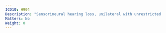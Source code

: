 ```yaml
---
ICD10: H904
Description: "Sensorineural hearing loss, unilateral with unrestricted hearing on the contralateral side"
Matters: No
Weight: 0
---
```


